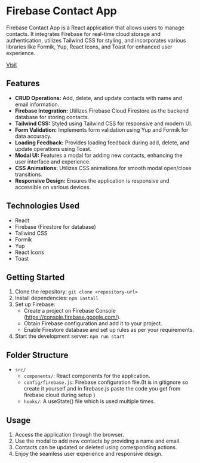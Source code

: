 # Firebase Contact App

Firebase Contact App is a React application that allows users to manage contacts. It integrates Firebase for real-time cloud storage and authentication, utilizes Tailwind CSS for styling, and incorporates various libraries like Formik, Yup, React Icons, and Toast for enhanced user experience.

[Visit](https://www.google.com/)

## Features

- **CRUD Operations:** Add, delete, and update contacts with name and email information.
- **Firebase Integration:** Utilizes Firebase Cloud Firestore as the backend database for storing contacts.
- **Tailwind CSS:** Styled using Tailwind CSS for responsive and modern UI.
- **Form Validation:** Implements form validation using Yup and Formik for data accuracy.
- **Loading Feedback:** Provides loading feedback during add, delete, and update operations using Toast.
- **Modal UI:** Features a modal for adding new contacts, enhancing the user interface and experience.
- **CSS Animations:** Utilizes CSS animations for smooth modal open/close transitions.
- **Responsive Design:** Ensures the application is responsive and accessible on various devices.

## Technologies Used

- React
- Firebase (Firestore for database)
- Tailwind CSS
- Formik
- Yup
- React Icons
- Toast

## Getting Started

1. Clone the repository: `git clone <repository-url>`
2. Install dependencies: `npm install`
3. Set up Firebase:
    - Create a project on Firebase Console (https://console.firebase.google.com/).
    - Obtain Firebase configuration and add it to your project.
    - Enable Firestore database and set up rules as per your requirements.
4. Start the development server: `npm run start`

## Folder Structure

- `src/`
  - `components/`: React components for the application.
  - `config/firebase.js`: Firebase configuration file.(It is in gitignore so create it yourself and in firebase.js paste the code you get from firebase cloud during setup )
  - `hooks/`: A useState() file which is used multiple times.
 
  
## Usage

1. Access the application through the browser.
2. Use the modal to add new contacts by providing a name and email.
3. Contacts can be updated or deleted using corresponding actions.
4. Enjoy the seamless user experience and responsive design.


